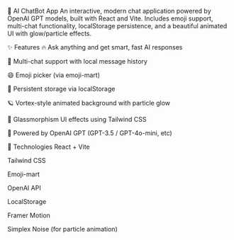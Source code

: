 💬 AI ChatBot App
An interactive, modern chat application powered by OpenAI GPT models, built with React and Vite. Includes emoji support, multi-chat functionality, localStorage persistence, and a beautiful animated UI with glow/particle effects.

✨ Features
🔥 Ask anything and get smart, fast AI responses

💬 Multi-chat support with local message history

😄 Emoji picker (via emoji-mart)

💾 Persistent storage via localStorage

🪐 Vortex-style animated background with particle glow

🌙 Glassmorphism UI effects using Tailwind CSS

🚀 Powered by OpenAI GPT (GPT-3.5 / GPT-4o-mini, etc)

🧠 Technologies
React + Vite

Tailwind CSS

Emoji-mart

OpenAI API

LocalStorage

Framer Motion

Simplex Noise (for particle animation)

